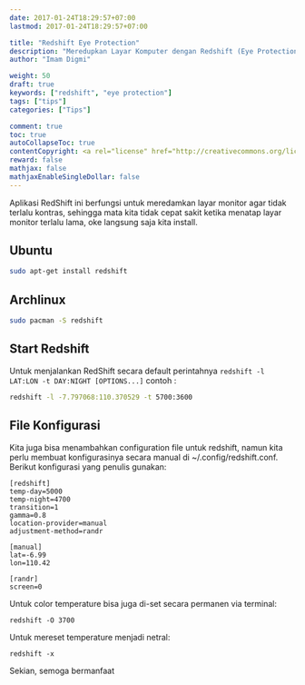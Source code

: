 ```yaml
---
date: 2017-01-24T18:29:57+07:00
lastmod: 2017-01-24T18:29:57+07:00

title: "Redshift Eye Protection"
description: "Meredupkan Layar Komputer dengan Redshift (Eye Protection)"
author: "Imam Digmi"

weight: 50
draft: true
keywords: ["redshift", "eye protection"]
tags: ["tips"]
categories: ["Tips"]

comment: true
toc: true
autoCollapseToc: true
contentCopyright: <a rel="license" href="http://creativecommons.org/licenses/by-nc-nd/4.0/">CC BY-NC-ND 4.0</a>
reward: false
mathjax: false
mathjaxEnableSingleDollar: false
---
```


Aplikasi RedShift ini berfungsi untuk meredamkan layar monitor agar tidak terlalu kontras, sehingga mata kita tidak cepat sakit ketika menatap layar monitor terlalu lama, oke langsung saja kita install.

## Ubuntu
```bash
sudo apt-get install redshift
```

## Archlinux
```bash
sudo pacman -S redshift
```

## Start Redshift
Untuk menjalankan RedShift secara default perintahnya `redshift -l LAT:LON -t DAY:NIGHT [OPTIONS...]` contoh :
```bash
redshift -l -7.797068:110.370529 -t 5700:3600
```

## File Konfigurasi
Kita juga bisa menambahkan configuration file untuk redshift, namun kita perlu membuat konfigurasinya secara manual di ~/.config/redshift.conf. Berikut konfigurasi yang penulis gunakan:
```
[redshift]
temp-day=5000
temp-night=4700
transition=1
gamma=0.8
location-provider=manual
adjustment-method=randr

[manual]
lat=-6.99
lon=110.42

[randr]
screen=0
```

Untuk color temperature bisa juga di-set secara permanen via terminal:
```
redshift -O 3700
```
Untuk mereset temperature menjadi netral:
```
redshift -x
```
Sekian, semoga bermanfaat
